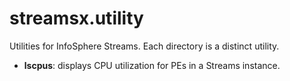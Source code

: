 streamsx.utility
================

Utilities for InfoSphere Streams. Each directory is a distinct utility.

  * **lscpus**: displays CPU utilization for PEs in a Streams instance.

